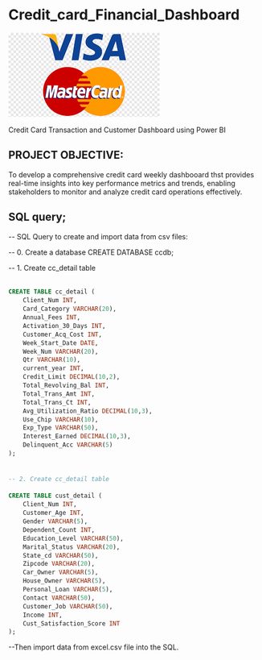 # Credit_card_Financial_Dashboard

![CREDIT CARD LOGO](https://github.com/harmainrazu/Credit_card_Financial_Dashboard/blob/main/images.png)


Credit Card Transaction and Customer Dashboard using Power BI

## PROJECT OBJECTIVE:

To develop a comprehensive credit card weekly dashbooard thst provides real-time insights into key performance 
metrics and trends, enabling stakeholders to monitor and analyze credit card operations effectively. 




## SQL query;

-- SQL Query to create and import data from csv files:

-- 0. Create a database 
CREATE DATABASE ccdb;

-- 1. Create cc_detail table

```sql

CREATE TABLE cc_detail (
    Client_Num INT,
    Card_Category VARCHAR(20),
    Annual_Fees INT,
    Activation_30_Days INT,
    Customer_Acq_Cost INT,
    Week_Start_Date DATE,
    Week_Num VARCHAR(20),
    Qtr VARCHAR(10),
    current_year INT,
    Credit_Limit DECIMAL(10,2),
    Total_Revolving_Bal INT,
    Total_Trans_Amt INT,
    Total_Trans_Ct INT,
    Avg_Utilization_Ratio DECIMAL(10,3),
    Use_Chip VARCHAR(10),
    Exp_Type VARCHAR(50),
    Interest_Earned DECIMAL(10,3),
    Delinquent_Acc VARCHAR(5)
);


-- 2. Create cc_detail table

CREATE TABLE cust_detail (
    Client_Num INT,
    Customer_Age INT,
    Gender VARCHAR(5),
    Dependent_Count INT,
    Education_Level VARCHAR(50),
    Marital_Status VARCHAR(20),
    State_cd VARCHAR(50),
    Zipcode VARCHAR(20),
    Car_Owner VARCHAR(5),
    House_Owner VARCHAR(5),
    Personal_Loan VARCHAR(5),
    Contact VARCHAR(50),
    Customer_Job VARCHAR(50),
    Income INT,
    Cust_Satisfaction_Score INT
);
```

--Then import data from excel.csv file into the SQL.




